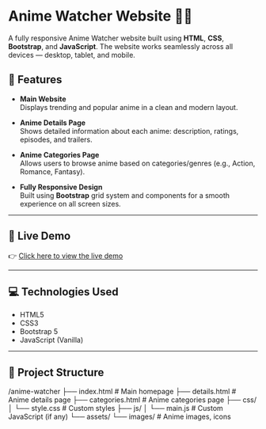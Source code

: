 # Anime Watcher Website 🎥🌸

A fully responsive Anime Watcher website built using **HTML**, **CSS**, **Bootstrap**, and **JavaScript**. The website works seamlessly across all devices — desktop, tablet, and mobile.

## 🌟 Features

- **Main Website**  
  Displays trending and popular anime in a clean and modern layout.

- **Anime Details Page**  
  Shows detailed information about each anime: description, ratings, episodes, and trailers.

- **Anime Categories Page**  
  Allows users to browse anime based on categories/genres (e.g., Action, Romance, Fantasy).

- **Fully Responsive Design**  
  Built using **Bootstrap** grid system and components for a smooth experience on all screen sizes.

---

## 🚀 Live Demo

👉 [Click here to view the live demo](https://mohamed-ahmed-se.github.io/anime-watcher-project-6/)

---

## 💻 Technologies Used

- HTML5  
- CSS3  
- Bootstrap 5  
- JavaScript (Vanilla)

---

## 📂 Project Structure
/anime-watcher
├── index.html # Main homepage
├── details.html # Anime details page
├── categories.html # Anime categories page
├── css/
│ └── style.css # Custom styles
├── js/
│ └── main.js # Custom JavaScript (if any)
└── assets/
└── images/ # Anime images, icons
